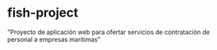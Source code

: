 # fish-project
"Proyecto de aplicación web para ofertar servicios de contratación de personal a empresas marítimas"
